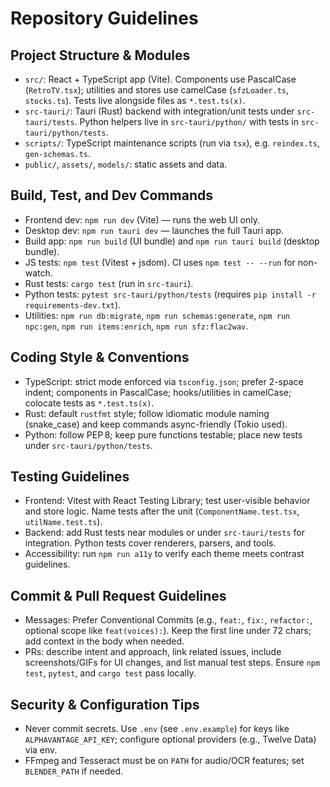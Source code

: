 # Repository Guidelines

## Project Structure & Modules
- `src/`: React + TypeScript app (Vite). Components use PascalCase (`RetroTV.tsx`); utilities and stores use camelCase (`sfzLoader.ts`, `stocks.ts`). Tests live alongside files as `*.test.ts(x)`.
- `src-tauri/`: Tauri (Rust) backend with integration/unit tests under `src-tauri/tests`. Python helpers live in `src-tauri/python/` with tests in `src-tauri/python/tests`.
- `scripts/`: TypeScript maintenance scripts (run via `tsx`), e.g. `reindex.ts`, `gen-schemas.ts`.
- `public/`, `assets/`, `models/`: static assets and data.

## Build, Test, and Dev Commands
- Frontend dev: `npm run dev` (Vite) — runs the web UI only.
- Desktop dev: `npm run tauri dev` — launches the full Tauri app.
- Build app: `npm run build` (UI bundle) and `npm run tauri build` (desktop bundle).
- JS tests: `npm test` (Vitest + jsdom). CI uses `npm test -- --run` for non-watch.
- Rust tests: `cargo test` (run in `src-tauri`).
- Python tests: `pytest src-tauri/python/tests` (requires `pip install -r requirements-dev.txt`).
- Utilities: `npm run db:migrate`, `npm run schemas:generate`, `npm run npc:gen`, `npm run items:enrich`, `npm run sfz:flac2wav`.

## Coding Style & Conventions
- TypeScript: strict mode enforced via `tsconfig.json`; prefer 2-space indent; components in PascalCase; hooks/utilities in camelCase; colocate tests as `*.test.ts(x)`.
- Rust: default `rustfmt` style; follow idiomatic module naming (snake_case) and keep commands async-friendly (Tokio used).
- Python: follow PEP 8; keep pure functions testable; place new tests under `src-tauri/python/tests`.

## Testing Guidelines
- Frontend: Vitest with React Testing Library; test user-visible behavior and store logic. Name tests after the unit (`ComponentName.test.tsx`, `utilName.test.ts`).
- Backend: add Rust tests near modules or under `src-tauri/tests` for integration. Python tests cover renderers, parsers, and tools.
- Accessibility: run `npm run a11y` to verify each theme meets contrast guidelines.

## Commit & Pull Request Guidelines
- Messages: Prefer Conventional Commits (e.g., `feat:`, `fix:`, `refactor:`, optional scope like `feat(voices):`). Keep the first line under 72 chars; add context in the body when needed.
- PRs: describe intent and approach, link related issues, include screenshots/GIFs for UI changes, and list manual test steps. Ensure `npm test`, `pytest`, and `cargo test` pass locally.

## Security & Configuration Tips
- Never commit secrets. Use `.env` (see `.env.example`) for keys like `ALPHAVANTAGE_API_KEY`; configure optional providers (e.g., Twelve Data) via env.
- FFmpeg and Tesseract must be on `PATH` for audio/OCR features; set `BLENDER_PATH` if needed.

